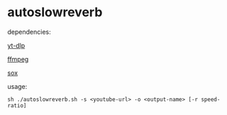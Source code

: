# autoslowreverb

dependencies:

[yt-dlp](https://github.com/yt-dlp/yt-dlp)

[ffmpeg](https://github.com/FFmpeg/FFmpeg)

[sox](https://github.com/chirlu/sox)

usage:

`sh ./autoslowreverb.sh -s <youtube-url> -o <output-name> [-r speed-ratio]`
